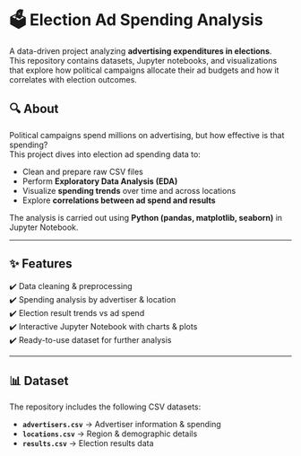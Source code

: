 # 🗳️ Election Ad Spending Analysis

A data-driven project analyzing **advertising expenditures in elections**.  
This repository contains datasets, Jupyter notebooks, and visualizations that explore how political campaigns allocate their ad budgets and how it correlates with election outcomes.

## 🔍 About
Political campaigns spend millions on advertising, but how effective is that spending?  
This project dives into election ad spending data to:
- Clean and prepare raw CSV files
- Perform **Exploratory Data Analysis (EDA)**
- Visualize **spending trends** over time and across locations
- Explore **correlations between ad spend and results**

The analysis is carried out using **Python (pandas, matplotlib, seaborn)** in Jupyter Notebook.

---

## ✨ Features
✔️ Data cleaning & preprocessing  
✔️ Spending analysis by advertiser & location  
✔️ Election result trends vs ad spend  
✔️ Interactive Jupyter Notebook with charts & plots  
✔️ Ready-to-use dataset for further analysis  

---

## 📊 Dataset
The repository includes the following CSV datasets:
- **`advertisers.csv`** → Advertiser information & spending  
- **`locations.csv`** → Region & demographic details  
- **`results.csv`** → Election results data
